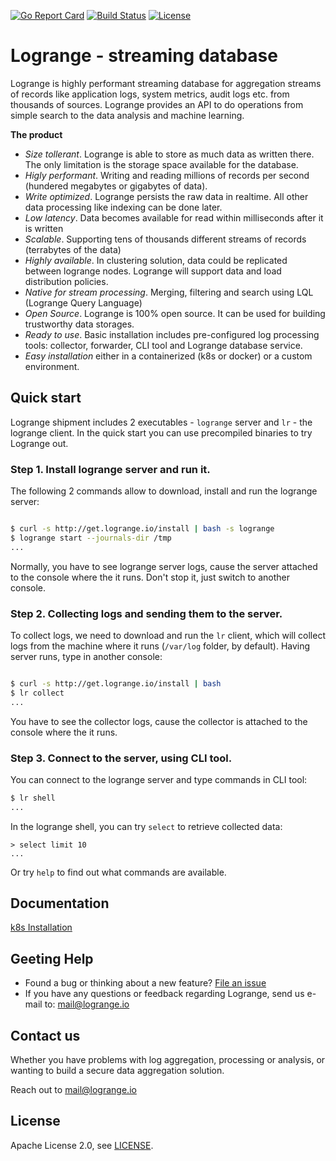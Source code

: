 [![Go Report Card](https://goreportcard.com/badge/logrange/logrange)](https://goreportcard.com/report/logrange/logrange) [![Build Status](https://travis-ci.org/logrange/logrange.svg?branch=master)](https://travis-ci.org/logrange/logrange) [![License](https://img.shields.io/badge/License-Apache%202.0-blue.svg)](https://github.com/logrange/logrange/blob/master/LICENSE)

# Logrange - streaming database 
Logrange is highly performant streaming database for aggregation streams of records like application logs, system metrics, audit logs etc. from thousands of sources. Logrange  provides an API to do operations from simple search to the data analysis and machine learning.

__The product__
* _Size tollerant_. Logrange is able to store as much data as written there. The only limitation is the storage space available for the database.
* _Higly performant_. Writing and reading millions of records per second (hundered megabytes or gigabytes of data).
* _Write optimized_. Logrange persists the raw data in realtime. All other data processing like indexing can be done later.
* _Low latency_. Data becomes available for read within milliseconds after it is written
* _Scalable_. Supporting tens of thousands different streams of records (terrabytes of the data)
* _Highly available_. In clustering solution, data could be replicated between logrange nodes. Logrange will support data and load distribution policies. 
* _Native for stream processing_. Merging, filtering and search using LQL (Logrange Query Language)
* _Open Source_. Logrange is 100% open source. It can be used for building trustworthy data storages.
* _Ready to use_. Basic installation includes pre-configured log processing tools: collector, forwarder, CLI tool and Logrange database service. 
* _Easy installation_ either in a containerized (k8s or docker) or a custom environment.

## Quick start
Logrange shipment includes 2 executables - `logrange` server and `lr` - the logrange client. In the quick start you can use precompiled binaries to try Logrange out. 

### Step 1. Install logrange server and run it.
The following 2 commands allow to download, install and run the logrange server:
```bash

$ curl -s http://get.logrange.io/install | bash -s logrange
$ logrange start --journals-dir /tmp
...
```
Normally, you have to see logrange server logs, cause the server attached to the console where the it runs. Don't stop it, just switch to another console.

### Step 2. Collecting logs and sending them to the server.
To collect logs, we need to download and run the `lr` client, which will collect logs from the machine where it runs (`/var/log` folder, by default). Having server runs, type in another console:
```bash

$ curl -s http://get.logrange.io/install | bash
$ lr collect
...
```
You have to see the collector logs, cause the collector is attached to the console where the it runs.

### Step 3. Connect to the server, using CLI tool.
You can connect to the logrange server and type commands in CLI tool:
```bash
$ lr shell
...
```

In the logrange shell, you can try `select` to retrieve collected data: 
```
> select limit 10
...
```

Or try `help` to find out what commands are available.

## Documentation 
[k8s Installation](https://github.com/logrange/k8s)

## Geeting Help
- Found a bug or thinking about a new feature? [File an issue](https://github.com/logrange/logrange/issues/new)
- If you have any questions or feedback regarding Logrange, send us e-mail to: mail@logrange.io

## Contact us
Whether you have problems with log aggregation, processing or analysis, or wanting to build a secure data aggregation solution.
 
Reach out to mail@logrange.io

## License
Apache License 2.0, see [LICENSE](LICENSE).

